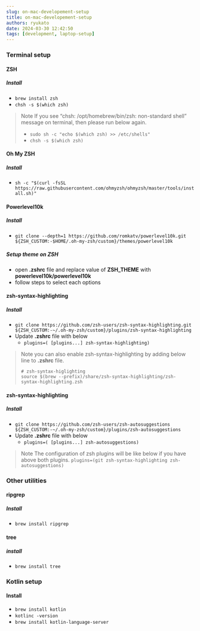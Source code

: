 ```yaml
---
slug: on-mac-developement-setup
title: on-mac-developement-setup
authors: ryukato
date: 2024-03-30 12:42:50
tags: [development, laptop-setup]
---
```


<!-- truncate -->

### Terminal setup

#### ZSH

##### Install

- `brew install zsh`
- `chsh -s $(which zsh)`

> Note
> If you see “chsh: /opt/homebrew/bin/zsh: non-standard shell” message on terminal, then please run below again.
>
> - `sudo sh -c "echo $(which zsh) >> /etc/shells"`
> - `chsh -s $(which zsh)`

#### Oh My ZSH

##### Install

- `sh -c "$(curl -fsSL https://raw.githubusercontent.com/ohmyzsh/ohmyzsh/master/tools/install.sh)"`

#### Powerlevel10k

##### Install

- `git clone --depth=1 https://github.com/romkatv/powerlevel10k.git ${ZSH_CUSTOM:-$HOME/.oh-my-zsh/custom}/themes/powerlevel10k`

##### Setup theme on ZSH

- open **.zshrc** file and replace value of **ZSH_THEME** with **powerlevel10k/powerlevel10k**
- follow steps to select each options

#### zsh-syntax-highlighting

##### Install

- `git clone https://github.com/zsh-users/zsh-syntax-highlighting.git ${ZSH_CUSTOM:-~/.oh-my-zsh/custom}/plugins/zsh-syntax-highlighting`
- Update **.zshrc** file with below
  - `plugins=( [plugins...] zsh-syntax-highlighting)`

> Note
> you can also enable zsh-syntax-highlighting by adding below line to **.zshrc** file.
>
> ```
> # zsh-syntax-higlighting
> source $(brew --prefix)/share/zsh-syntax-highlighting/zsh-syntax-highlighting.zsh
> ```

#### zsh-syntax-highlighting

##### Install

- `git clone https://github.com/zsh-users/zsh-autosuggestions ${ZSH_CUSTOM:-~/.oh-my-zsh/custom}/plugins/zsh-autosuggestions`
- Update **.zshrc** file with below
  - `plugins=( [plugins...] zsh-autosuggestions)`

> Note
> The configuration of zsh plugins will be like below if you have above both plugins.
> `plugins=(git zsh-syntax-highlighting zsh-autosuggestions)`

### Other utilities

#### ripgrep

##### Install

- `brew install ripgrep`

#### tree

##### install

- `brew install tree`

### Kotlin setup

#### Install

- `brew install kotlin`
- `kotlinc -version`
- `brew install kotlin-language-server`

